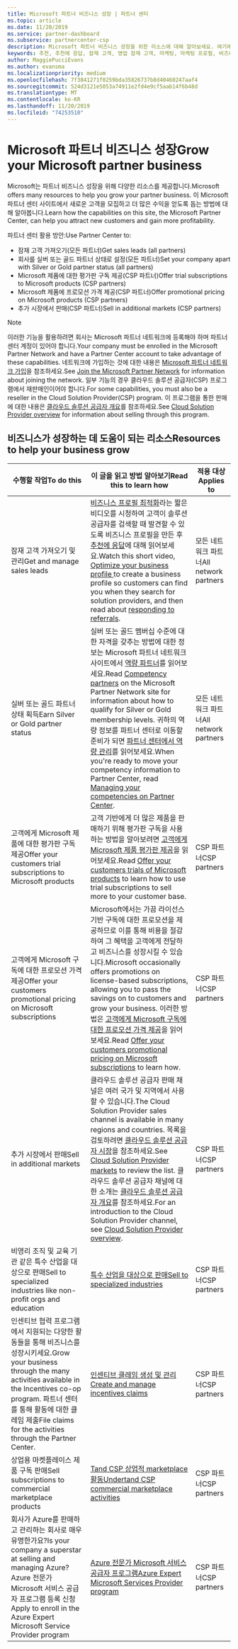 ```yaml
---
title: Microsoft 파트너 비즈니스 성장 | 파트너 센터
ms.topic: article
ms.date: 11/20/2019
ms.service: partner-dashboard
ms.subservice: partnercenter-csp
description: Microsoft 파트너 비즈니스 성장을 위한 리소스에 대해 알아보세요. 여기에는 Microsoft에서 판매 잠재 고객 (조회)을 가져오는 방법이 포함 됩니다.
keywords: 추천, 추천에 응답, 잠재 고객, 영업 잠재 고객, 마케팅, 마케팅 프로필, 비즈니스 프로필, 비즈니스 성장, 비즈니스 기회, 역량, 실버 멤버십, 골드 멤버십, 평가판 제품, 시장 확장, 국가별 클라우드
author: MaggiePucciEvans
ms.author: evansma
ms.localizationpriority: medium
ms.openlocfilehash: 7f3841271f0259bda35826737b8d40460247aaf4
ms.sourcegitcommit: 524d3121e5053a74911e2fd4e9cf5aab14f6b48d
ms.translationtype: MT
ms.contentlocale: ko-KR
ms.lasthandoff: 11/20/2019
ms.locfileid: "74253510"
---
```

# <a name="grow-your-microsoft-partner-business"></a><span data-ttu-id="50aa9-105">Microsoft 파트너 비즈니스 성장</span><span class="sxs-lookup"><span data-stu-id="50aa9-105">Grow your Microsoft partner business</span></span> 

<span data-ttu-id="50aa9-106">Microsoft는 파트너 비즈니스 성장을 위해 다양한 리소스를 제공합니다.</span><span class="sxs-lookup"><span data-stu-id="50aa9-106">Microsoft offers many resources to help you grow your partner business.</span></span> <span data-ttu-id="50aa9-107">이 Microsoft 파트너 센터 사이트에서 새로운 고객을 모집하고 더 많은 수익을 얻도록 돕는 방법에 대해 알아봅니다.</span><span class="sxs-lookup"><span data-stu-id="50aa9-107">Learn how the capabilities on this site, the Microsoft Partner Center, can help you attract new customers and gain more profitability.</span></span>

<span data-ttu-id="50aa9-108">파트너 센터 활용 방안:</span><span class="sxs-lookup"><span data-stu-id="50aa9-108">Use Partner Center to:</span></span>

- <span data-ttu-id="50aa9-109">잠재 고객 가져오기(모든 파트너)</span><span class="sxs-lookup"><span data-stu-id="50aa9-109">Get sales leads (all partners)</span></span>
- <span data-ttu-id="50aa9-110">회사를 실버 또는 골드 파트너 상태로 설정(모든 파트너)</span><span class="sxs-lookup"><span data-stu-id="50aa9-110">Set your company apart with Silver or Gold partner status (all partners)</span></span>
- <span data-ttu-id="50aa9-111">Microsoft 제품에 대한 평가판 구독 제공(CSP 파트너)</span><span class="sxs-lookup"><span data-stu-id="50aa9-111">Offer trial subscriptions to Microsoft products (CSP partners)</span></span>
- <span data-ttu-id="50aa9-112">Microsoft 제품에 프로모션 가격 제공(CSP 파트너)</span><span class="sxs-lookup"><span data-stu-id="50aa9-112">Offer promotional pricing on Microsoft products (CSP partners)</span></span>
- <span data-ttu-id="50aa9-113">추가 시장에서 판매(CSP 파트너)</span><span class="sxs-lookup"><span data-stu-id="50aa9-113">Sell in additional markets (CSP partners)</span></span>

> [!NOTE]  
> <span data-ttu-id="50aa9-114">이러한 기능을 활용하려면 회사는 Microsoft 파트너 네트워크에 등록해야 하며 파트너 센터 계정이 있어야 합니다.</span><span class="sxs-lookup"><span data-stu-id="50aa9-114">Your company must be enrolled in the Microsoft Partner Network and have a Partner Center account to take advantage of these capabilities.</span></span> <span data-ttu-id="50aa9-115">네트워크에 가입하는 것에 대한 내용은 [Microsoft 파트너 네트워크 가입](mpn-overview.md)을 참조하세요.</span><span class="sxs-lookup"><span data-stu-id="50aa9-115">See [Join the Microsoft Partner Network](mpn-overview.md) for information about joining the network.</span></span> <span data-ttu-id="50aa9-116">일부 기능의 경우 클라우드 솔루션 공급자(CSP) 프로그램에서 재판매인이어야 합니다.</span><span class="sxs-lookup"><span data-stu-id="50aa9-116">For some capabilities, you must also be a reseller in the Cloud Solution Provider(CSP) program.</span></span> <span data-ttu-id="50aa9-117">이 프로그램을 통한 판매에 대한 내용은 [클라우드 솔루션 공급자 개요](csp-overview.md)를 참조하세요.</span><span class="sxs-lookup"><span data-stu-id="50aa9-117">See [Cloud Solution Provider overview](csp-overview.md) for information about selling through this program.</span></span>

## <a name="resources-to-help-your-business-grow"></a><span data-ttu-id="50aa9-118">비즈니스가 성장하는 데 도움이 되는 리소스</span><span class="sxs-lookup"><span data-stu-id="50aa9-118">Resources to help your business grow</span></span>

|  <span data-ttu-id="50aa9-119">**수행할 작업**</span><span class="sxs-lookup"><span data-stu-id="50aa9-119">**To do this**</span></span>  |  <span data-ttu-id="50aa9-120">**이 글을 읽고 방법 알아보기**</span><span class="sxs-lookup"><span data-stu-id="50aa9-120">**Read this to learn how**</span></span>  |  <span data-ttu-id="50aa9-121">**적용 대상**</span><span class="sxs-lookup"><span data-stu-id="50aa9-121">**Applies to**</span></span>  |
|--------------|-----------|--------------
| <span data-ttu-id="50aa9-122">잠재 고객 가져오기 및 관리</span><span class="sxs-lookup"><span data-stu-id="50aa9-122">Get and manage sales leads</span></span> | <span data-ttu-id="50aa9-123">[비즈니스 프로필 최적화](https://player.vimeo.com/video/252788046 )라는 짧은 비디오를 시청하여 고객이 솔루션 공급자를 검색할 때 발견할 수 있도록 비즈니스 프로필을 만든 후 [추천에 응답](responding-to-referrals.md)에 대해 읽어보세요.</span><span class="sxs-lookup"><span data-stu-id="50aa9-123">Watch this short video, [Optimize your business profile ](https://player.vimeo.com/video/252788046 ) to create a business profile so customers can find you when they search for solution providers, and then read about [responding to referrals](responding-to-referrals.md).</span></span> | <span data-ttu-id="50aa9-124">모든 네트워크 파트너</span><span class="sxs-lookup"><span data-stu-id="50aa9-124">All network partners</span></span> |
| <span data-ttu-id="50aa9-125">실버 또는 골드 파트너 상태 획득</span><span class="sxs-lookup"><span data-stu-id="50aa9-125">Earn Silver or Gold partner status</span></span> | <span data-ttu-id="50aa9-126">실버 또는 골드 멤버십 수준에 대한 자격을 갖추는 방법에 대한 정보는 Microsoft 파트너 네트워크 사이트에서 [역량 파트너](https://partner.microsoft.com/membership/competencies)를 읽어보세요.</span><span class="sxs-lookup"><span data-stu-id="50aa9-126">Read [Competency partners](https://partner.microsoft.com/membership/competencies) on the Microsoft Partner Network site for information about how to qualify for Silver or Gold membership levels.</span></span> <span data-ttu-id="50aa9-127">귀하의 역량 정보를 파트너 센터로 이동할 준비가 되면 [파트너 센터에서 역량 관리](competencies.md)를 읽어보세요.</span><span class="sxs-lookup"><span data-stu-id="50aa9-127">When you're ready to move your competency information to Partner Center, read [Managing your competencies on Partner Center](competencies.md).</span></span> | <span data-ttu-id="50aa9-128">모든 네트워크 파트너</span><span class="sxs-lookup"><span data-stu-id="50aa9-128">All network partners</span></span> |
| <span data-ttu-id="50aa9-129">고객에게 Microsoft 제품에 대한 평가판 구독 제공</span><span class="sxs-lookup"><span data-stu-id="50aa9-129">Offer your customers trial subscriptions to Microsoft products</span></span> | <span data-ttu-id="50aa9-130">고객 기반에게 더 많은 제품을 판매하기 위해 평가판 구독을 사용하는 방법을 알아보려면 [고객에게 Microsoft 제품 평가판 제공](offer-your-customers-trials-of-microsoft-products.md)을 읽어보세요.</span><span class="sxs-lookup"><span data-stu-id="50aa9-130">Read [Offer your customers trials of Microsoft products](offer-your-customers-trials-of-microsoft-products.md) to learn how to use trial subscriptions to sell more to your customer base.</span></span>| <span data-ttu-id="50aa9-131">CSP 파트너</span><span class="sxs-lookup"><span data-stu-id="50aa9-131">CSP partners</span></span> |
| <span data-ttu-id="50aa9-132">고객에게 Microsoft 구독에 대한 프로모션 가격 제공</span><span class="sxs-lookup"><span data-stu-id="50aa9-132">Offer your customers promotional pricing on Microsoft subscriptions</span></span> | <span data-ttu-id="50aa9-133">Microsoft에서는 가끔 라이선스 기반 구독에 대한 프로모션을 제공하므로 이를 통해 비용을 절감하여 그 혜택을 고객에게 전달하고 비즈니스를 성장시킬 수 있습니다.</span><span class="sxs-lookup"><span data-stu-id="50aa9-133">Microsoft occasionally offers promotions on license-based subscriptions, allowing you to pass the savings on to customers and grow your business.</span></span> <span data-ttu-id="50aa9-134">이러한 방법은 [고객에게 Microsoft 구독에 대한 프로모션 가격 제공](promotions.md)을 읽어보세요.</span><span class="sxs-lookup"><span data-stu-id="50aa9-134">Read [Offer your customers promotional pricing on Microsoft subscriptions](promotions.md) to learn how.</span></span> | <span data-ttu-id="50aa9-135">CSP 파트너</span><span class="sxs-lookup"><span data-stu-id="50aa9-135">CSP partners</span></span> |
| <span data-ttu-id="50aa9-136">추가 시장에서 판매</span><span class="sxs-lookup"><span data-stu-id="50aa9-136">Sell in additional markets</span></span> | <span data-ttu-id="50aa9-137">클라우드 솔루션 공급자 판매 채널은 여러 국가 및 지역에서 사용할 수 있습니다.</span><span class="sxs-lookup"><span data-stu-id="50aa9-137">The Cloud Solution Provider sales channel is available in many regions and countries.</span></span> <span data-ttu-id="50aa9-138">목록을 검토하려면 [클라우드 솔루션 공급자 시장](agreements.md)을 참조하세요.</span><span class="sxs-lookup"><span data-stu-id="50aa9-138">See [Cloud Solution Provider markets](agreements.md) to review the list.</span></span> <span data-ttu-id="50aa9-139">클라우드 솔루션 공급자 채널에 대한 소개는 [클라우드 솔루션 공급자 개요](csp-overview.md)를 참조하세요.</span><span class="sxs-lookup"><span data-stu-id="50aa9-139">For an introduction to the Cloud Solution Provider channel, see [Cloud Solution Provider overview](csp-overview.md).</span></span>  | <span data-ttu-id="50aa9-140">CSP 파트너</span><span class="sxs-lookup"><span data-stu-id="50aa9-140">CSP partners</span></span> |
<span data-ttu-id="50aa9-141">비영리 조직 및 교육 기관 같은 특수 산업을 대상으로 판매</span><span class="sxs-lookup"><span data-stu-id="50aa9-141">Sell to specialized industries like non-profit orgs and education</span></span>|[<span data-ttu-id="50aa9-142">특수 산업을 대상으로 판매</span><span class="sxs-lookup"><span data-stu-id="50aa9-142">Sell to specialized industries</span></span>](get-special-pricing-for-offers.md)|<span data-ttu-id="50aa9-143">CSP 파트너</span><span class="sxs-lookup"><span data-stu-id="50aa9-143">CSP partners</span></span>|
|<span data-ttu-id="50aa9-144">인센티브 협력 프로그램에서 지원되는 다양한 활동들을 통해 비즈니스를 성장시키세요.</span><span class="sxs-lookup"><span data-stu-id="50aa9-144">Grow your business through the many activities available in the Incentives co-op program.</span></span> <span data-ttu-id="50aa9-145">파트너 센터를 통해 활동에 대한 클레임 제출</span><span class="sxs-lookup"><span data-stu-id="50aa9-145">File claims for the activities through the Partner Center.</span></span>| [<span data-ttu-id="50aa9-146">인센티브 클레임 생성 및 관리</span><span class="sxs-lookup"><span data-stu-id="50aa9-146">Create and manage incentives claims</span></span>](create-incentives-claims.md)|<span data-ttu-id="50aa9-147">CSP 파트너</span><span class="sxs-lookup"><span data-stu-id="50aa9-147">CSP partners</span></span>|
|<span data-ttu-id="50aa9-148">상업용 마켓플레이스 제품 구독 판매</span><span class="sxs-lookup"><span data-stu-id="50aa9-148">Sell subscriptions to commercial marketplace products</span></span>|[<span data-ttu-id="50aa9-149">Tand CSP 상업적 marketplace 활동</span><span class="sxs-lookup"><span data-stu-id="50aa9-149">Undertand CSP commercial marketplace activities</span></span>](csp-commercial-marketplace-overview.md)|<span data-ttu-id="50aa9-150">CSP 파트너</span><span class="sxs-lookup"><span data-stu-id="50aa9-150">CSP partners</span></span>|
|<span data-ttu-id="50aa9-151">회사가 Azure를 판매하고 관리하는 회사로 매우 유명한가요?</span><span class="sxs-lookup"><span data-stu-id="50aa9-151">Is your company a superstar at selling and managing Azure?</span></span> <span data-ttu-id="50aa9-152">Azure 전문가 Microsoft 서비스 공급자 프로그램 등록 신청</span><span class="sxs-lookup"><span data-stu-id="50aa9-152">Apply to enroll in the Azure Expert Microsoft Service Provider program</span></span>|[<span data-ttu-id="50aa9-153">Azure 전문가 Microsoft 서비스 공급자 프로그램</span><span class="sxs-lookup"><span data-stu-id="50aa9-153">Azure Expert Microsoft Services Provider program</span></span>](azure-expert-msp.md)|<span data-ttu-id="50aa9-154">CSP 파트너</span><span class="sxs-lookup"><span data-stu-id="50aa9-154">CSP partners</span></span>|
